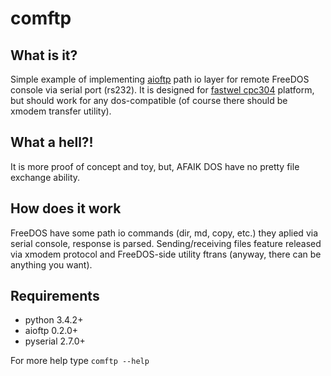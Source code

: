 # comftp

## What is it?

Simple example of implementing [aioftp](https://github.com/pohmelie/aioftp) path io layer for remote FreeDOS console via serial port (rs232). It is designed for [fastwel cpc304](http://www.fastwel.com/products/pc-104-cpu-boards/cpc304/) platform, but should work for any dos-compatible (of course there should be xmodem transfer utility).

## What a hell?!

It is more proof of concept and toy, but, AFAIK DOS have no pretty file exchange ability.

## How does it work

FreeDOS have some path io commands (dir, md, copy, etc.) they aplied via serial console, response is parsed. Sending/receiving files feature released via xmodem protocol and FreeDOS-side utility ftrans (anyway, there can be anything you want).

## Requirements

* python 3.4.2+
* aioftp 0.2.0+
* pyserial 2.7.0+

For more help type `comftp --help`
